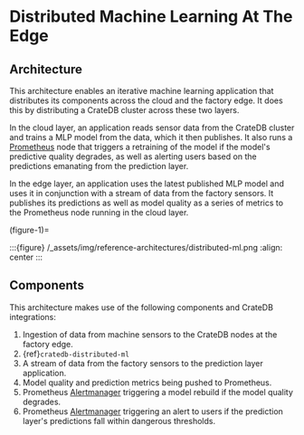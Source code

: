 # Distributed Machine Learning At The Edge

## Architecture

This architecture enables an iterative machine learning
application that distributes its components across the cloud and the factory
edge. It does this by distributing a CrateDB cluster across these two layers.

In the cloud layer, an application reads sensor data from the CrateDB cluster
and trains a MLP model from the data, which it then publishes. It also runs
a [Prometheus] node that triggers a retraining of the model if the model's
predictive quality degrades, as well as alerting users based on the
predictions emanating from the prediction layer.

In the edge layer, an application uses the latest published MLP model and uses
it in conjunction with a stream of data from the factory sensors. It publishes
its predictions as well as model quality as a series of metrics to the
Prometheus node running in the cloud layer.

(figure-1)=

:::{figure} /_assets/img/reference-architectures/distributed-ml.png
:align: center
:::

## Components

This architecture makes use of the following components and CrateDB integrations:

1. Ingestion of data from machine sensors to the CrateDB nodes at the factory
   edge.
2. {ref}`cratedb-distributed-ml`
3. A stream of data from the factory sensors to the prediction layer application.
4. Model quality and prediction metrics being pushed to Prometheus.
5. Prometheus [Alertmanager] triggering a model rebuild if the model quality
   degrades.
6. Prometheus [Alertmanager] triggering an alert to users if the prediction
   layer's predictions fall within dangerous thresholds.

[alertmanager]: https://www.prometheus.io/docs/alerting/latest/alertmanager/
[prometheus]: https://prometheus.io/
